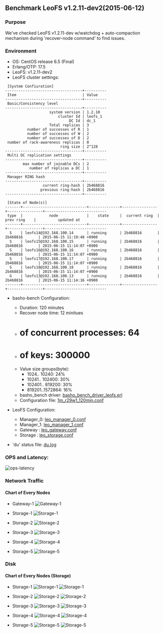 ## Benchmark LeoFS v1.2.11-dev2(2015-06-12)

### Purpose
We've checked LeoFS v1.2.11-dev w/watchdog + auto-compaction mechanism during 'recover-node command' to find issues.

### Environment

* OS: CentOS release 6.5 (Final)
* Erlang/OTP: 17.5
* LeoFS: v1.2.11-dev2
* LeoFS cluster settings:

```
 [System Confiuration]
-----------------------------------+----------
 Item                              | Value    
-----------------------------------+----------
 Basic/Consistency level
-----------------------------------+----------
                    system version | 1.2.10
                        cluster Id | leofs_1
                             DC Id | dc_1
                    Total replicas | 3
          number of successes of R | 1
          number of successes of W | 2
          number of successes of D | 2
 number of rack-awareness replicas | 0
                         ring size | 2^128
-----------------------------------+----------
 Multi DC replication settings
-----------------------------------+----------
        max number of joinable DCs | 2
           number of replicas a DC | 1
-----------------------------------+----------
 Manager RING hash
-----------------------------------+----------
                 current ring-hash | 2b468816
                previous ring-hash | 2b468816
-----------------------------------+----------

 [State of Node(s)]
-------+-----------------------------+--------------+----------------+----------------+----------------------------
 type  |            node             |    state     |  current ring  |   prev ring    |          updated at         
-------+-----------------------------+--------------+----------------+----------------+----------------------------
  S    | leofs14@192.168.100.14      | running      | 2b468816       | 2b468816       | 2015-06-15 11:19:48 +0900
  S    | leofs15@192.168.100.15      | running      | 2b468816       | 2b468816       | 2015-06-15 11:14:07 +0900
  S    | leofs16@192.168.100.16      | running      | 2b468816       | 2b468816       | 2015-06-15 11:14:07 +0900
  S    | leofs17@192.168.100.17      | running      | 2b468816       | 2b468816       | 2015-06-15 11:14:07 +0900
  S    | leofs18@192.168.100.18      | running      | 2b468816       | 2b468816       | 2015-06-15 11:14:07 +0900
  G    | leofs13@192.168.100.13      | running      | 2b468816       | 2b468816       | 2015-06-15 11:14:16 +0900
-------+-----------------------------+--------------+----------------+----------------+----------------------------

```

* basho-bench Configuration:
    * Duration: 120 minutes
    * Recover node time: 12 minitues
    * # of concurrent processes: 64
    * # of keys: 300000
    * Value size groups(byte):
        *   1024..  10240: 24%
        *  10241.. 102400: 30%
        * 102401.. 819200: 30%
        * 819201..1572864: 16%
    * basho_bench driver: [basho_bench_driver_leofs.erl](https://github.com/leo-project/leofs/blob/develop/test/src/basho_bench_driver_leofs.erl)
    * Configuration file: [1m_r29w1_120min.conf](20150615_112019/1m_r29w1_120min.conf)

* LeoFS Configuration:
    * Manager_0: [leo_manager_0.conf](conf/leo_manager_0.conf)
    * Manager_1: [leo_manager_1.conf](conf/leo_manager_1.conf)
    * Gateway  : [leo_gateway.conf](conf/leo_gateway.conf)
    * Storage  : [leo_storage.conf](conf/leo_storage.conf)

* 'du' status file: [du.log](du.log)

### OPS and Latency:

![ops-latency](20150615_112019/summary.png)

### Network Traffic
#### Chart of Every Nodes

* Gateway-1
![Gateway-1](leofs13_20150615_112018/sar_1_20150615_112018_p1p1-if1.png)

* Storage-1
![Storage-1](leofs14_20150615_112018/sar_3_20150615_112018_p1p1-if1.png)

* Storage-2
![Storage-2](leofs15_20150615_112018/sar_3_20150615_112018_p1p1-if1.png)

* Storage-3
![Storage-3](leofs16_20150615_112018/sar_3_20150615_112018_p1p1-if1.png)

* Storage-4
![Storage-4](leofs17_20150615_112018/sar_3_20150615_112018_p1p1-if1.png)

* Storage-5
![Storage-5](leofs18_20150615_112018/sar_2_20150615_112018_p1p1-if1.png)


### Disk
#### Chart of Every Nodes (Storage)

* Storage-1
![Storage-1](leofs14_20150615_112018/sar_3_20150615_112018_dev8-16-t1.png)
![Storage-1](leofs14_20150615_112018/sar_3_20150615_112018_dev8-16-t2.png)

* Storage-2
![Storage-2](leofs15_20150615_112018/sar_3_20150615_112018_dev8-16-t1.png)
![Storage-2](leofs15_20150615_112018/sar_3_20150615_112018_dev8-16-t2.png)

* Storage-3
![Storage-3](leofs16_20150615_112018/sar_3_20150615_112018_dev8-16-t1.png)
![Storage-3](leofs16_20150615_112018/sar_3_20150615_112018_dev8-16-t2.png)

* Storage-4
![Storage-4](leofs17_20150615_112018/sar_3_20150615_112018_dev8-16-t1.png)
![Storage-4](leofs17_20150615_112018/sar_3_20150615_112018_dev8-16-t2.png)

* Storage-5
![Storage-5](leofs18_20150615_112018/sar_2_20150615_112018_dev8-16-t1.png)
![Storage-5](leofs18_20150615_112018/sar_2_20150615_112018_dev8-16-t2.png)


